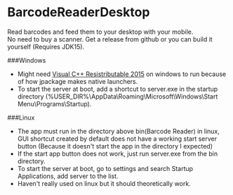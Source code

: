 # BarcodeReaderDesktop
Read barcodes and feed them to your desktop with your mobile.   
No need to buy a scanner. 
Get a release from github or you can build it yourself (Requires JDK15).

###Windows
+ Might need [Visual C++ Resistributable 2015](https://www.microsoft.com/en-in/download/details.aspx?id=48145 "Link to Microsoft download page") on windows to run because of how jpackage makes native launchers.
+ To start the server at boot, add a shortcut to server.exe in the startup directory (%USER_DIR%\AppData\Roaming\Microsoft\Windows\Start Menu\Programs\Startup).

###Linux
+ The app must run in the directory above bin(Barcode Reader) in linux, GUI shortcut created by default does not have a working start server button (Because it doesn't start the app in the directory I expected)
+ If the start app button does not work, just run server.exe from the bin directory.
+ To start the server at boot, go to settings and search Startup Applications, add server to the list.
+ Haven't really used on linux but it should theoretically work.
